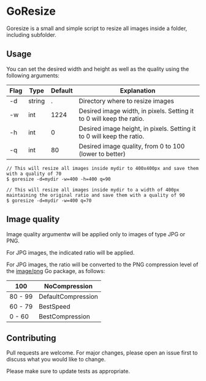 # GoResize

Goresize is a small and simple script to resize all images inside a folder, including subfolder. 

## Usage

You can set the desired width and height as well as the quality using the following arguments:

| Flag | Type   | Default | Explanation                                                           |
|------|--------|---------|-----------------------------------------------------------------------|
| -d   | string | .       | Directory where to resize images                                      |
| -w   | int    | 1224    | Desired image width, in pixels. Setting it to 0 will keep the ratio.  |
| -h   | int    | 0       | Desired image height, in pixels. Setting it to 0 will keep the ratio. |
| -q   | int    | 80      | Desired image quality, from 0 to 100 (lower to better)                |

```
// This will resize all images inside mydir to 400x400px and save them with a quality of 70
$ goresize -d=mydir -w=400 -h=400 q=90

// This will resize all images inside mydir to a width of 400px maintaining the original ratio and save them with a quality of 90
$ goresize -d=mydir -w=400 q=70
```

## Image quality

Image quality argumentw will be applied only to images of type JPG or PNG.

For JPG images, the indicated ratio will be applied. 

For JPG images, the ratio will be converted to the PNG compression level of the [image/png](https://golang.org/pkg/image/png/#CompressionLevel) Go package, as follows:

| 100     | NoCompression      |
|---------|--------------------|
| 80 - 99 | DefaultCompression |
| 60 - 79 | BestSpeed          |
| 0 - 60  | BestCompression    |


## Contributing
Pull requests are welcome. For major changes, please open an issue first to discuss what you would like to change.

Please make sure to update tests as appropriate.